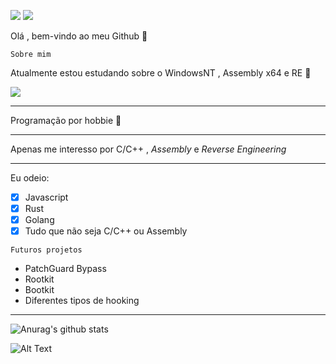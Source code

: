 ![](https://www.gentoo.org/assets/img/badges/gentoo-badge2.png) ![](https://img.shields.io/badge/-c++-blue?logo=c%2B%2B&style=flat)



Olá , bem-vindo ao meu Github 👋 

```
Sobre mim
```

Atualmente estou estudando sobre o WindowsNT , Assembly x64 e RE 🙇 

![](https://media1.tenor.com/images/86031337405fc540c2b56af57206ff6c/tenor.gif?itemid=8556865)

***

Programação por hobbie 🙏

***

Apenas me interesso por C/C++ , _Assembly_ e _Reverse Engineering_ 

***

Eu odeio:

- [x] Javascript
- [x] Rust
- [x] Golang
- [x] Tudo que não seja C/C++ ou Assembly

```
Futuros projetos
```

+ PatchGuard Bypass
+ Rootkit
+ Bootkit
+ Diferentes tipos de hooking

***

![Anurag's github stats](https://github-readme-stats.vercel.app/api?username=KB1te&show_icons=true&theme=dracula)

![Alt Text](https://thumbs.gfycat.com/AromaticAdeptIvorybilledwoodpecker-small.gif) 

